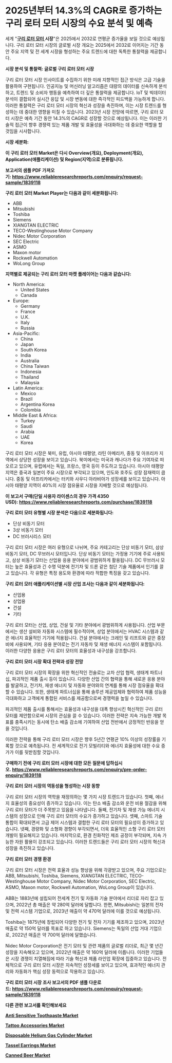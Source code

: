 <p><h1>2025년부터 14.3%의 CAGR로 증가하는 구리 로터 모터 시장의 수요 분석 및 예측</h1></p><p>세계 "<strong><a href="https://www.reliableresearchreports.com/copper-rotor-motors-r1839118?utm_campaign=106&utm_medium=8&utm_source=Github&utm_content=ia&utm_term=08022025&utm_id=copper-rotor-motors">구리 로터 모터&nbsp;</a></strong><strong>시장</strong>"은 2025에서 2032로 연평균 증가율을 보일 것으로 예상됩니다. 구리 로터 모터 시장의 글로벌 시장 개요는 2025에서 2032로 이어지는 기간 동안 주요 지역 및 전 세계 시장을 형성하는 주요 트렌드에 대한 독특한 통찰력을 제공합니다.</p>
<p><strong>시장 분석 및 통찰력: 글로벌 구리 로터 모터 시장</strong></p>
<p><p>구리 로터 모터 시장 인사이트를 수집하기 위한 미래 지향적인 접근 방식은 고급 기술을 활용하여 구현됩니다. 인공지능 및 머신러닝 알고리즘은 대량의 데이터를 신속하게 분석하고, 트렌드 및 소비자 행동을 예측하여 더 깊은 통찰력을 제공합니다. IoT 및 빅데이터 분석이 결합되어 실시간 응답 및 시장 변동에 대한 즉각적인 피드백을 가능하게 합니다. 이러한 통찰력은 구리 로터 모터 시장의 혁신과 성장을 촉진하며, 이는 시장 트렌드를 형성하는 데 중대한 영향을 미칠 수 있습니다. 2023년 시장 전망에 따르면, 구리 로터 모터 시장은 예측 기간 동안 14.3%의 CAGR로 성장할 것으로 예상됩니다. 이는 이러한 기술적 접근이 향후 경쟁력 있는 제품 개발 및 효율성을 극대화하는 데 중요한 역할을 할 것임을 시사합니다.</p><a href="%7CAUTHORITHY_DOMAIN_URL%7C?utm_campaign=106&utm_medium=8&utm_source=Github&utm_content=ia&utm_term=08022025&utm_id=copper-rotor-motors"></a></p>
<p><strong>시장 세분화:</strong></p>
<p><strong>이 구리 로터 모터 Market은 다시 Overview(개요), Deployment(개요), Application(애플리케이션) 및 Region(지역)으로 분류됩니다.</strong></p>
<p><strong>보고서의 샘플 PDF 가져오기:&nbsp;<a href="https://www.reliableresearchreports.com/enquiry/request-sample/1839118?utm_campaign=106&utm_medium=8&utm_source=Github&utm_content=ia&utm_term=08022025&utm_id=copper-rotor-motors">https://www.reliableresearchreports.com/enquiry/request-sample/1839118</a></strong><strong></strong></p>
<p><strong>구리 로터 모터 Market Player는 다음과 같이 세분화됩니다:</strong></p>
<p><ul><li>ABB</li><li>Mitsubishi</li><li>Toshiba</li><li>Siemens</li><li>XIANGTAN ELECTRIC</li><li>TECO-Westinghouse Motor Company</li><li>Nidec Motor Corporation</li><li>SEC Electric</li><li>ASMO</li><li>Maxon motor</li><li>Rockwell Automation</li><li>WoLong Group</li></ul></p>
<p><strong>지역별로 제공되는 구리 로터 모터 마켓 플레이어는 다음과 같습니다:</strong></p>
<p><ul>
    <li>
        North America:
        <ul>
            <li>United States</li>
            <li>Canada</li>
        </ul>
    </li>
    <li>
        Europe:
        <ul>
            <li>Germany</li>
            <li>France</li>
            <li>U.K.</li>
            <li>Italy</li>
            <li>Russia</li>
        </ul>
    </li>
    <li>
        Asia-Pacific:
        <ul>
            <li>China</li>
            <li>Japan</li>
            <li>South Korea</li>
            <li>India</li>
            <li>Australia</li>
            <li>China Taiwan</li>
            <li>Indonesia</li>
            <li>Thailand</li>
            <li>Malaysia</li>
        </ul>
    </li>
    <li>
        Latin America:
        <ul>
            <li>Mexico</li>
            <li>Brazil</li>
            <li>Argentina Korea</li>
            <li>Colombia</li>
        </ul>
    </li>
    <li>
        Middle East & Africa:
        <ul>
            <li>Turkey</li>
            <li>Saudi</li>
            <li>Arabia</li>
            <li>UAE</li>
            <li>Korea</li>
        </ul>
    </li>
    </ul></p>
<p><p>구리 로터 모터 시장은 북미, 유럽, 아시아 태평양, 라틴 아메리카, 중동 및 아프리카 지역에서 상당한 성장을 보이고 있습니다. 북미에서는 미국과 캐나다가 주요 기여자로 떠오르고 있으며, 유럽에서는 독일, 프랑스, 영국 등이 주도하고 있습니다. 아시아 태평양 지역은 중국과 일본이 주요 시장으로 부각되고 있으며, 인도와 호주도 성장 잠재력이 큽니다. 중동 및 아프리카에서는 터키와 사우디 아라비아가 성장세를 보이고 있습니다. 아시아 태평양 지역이 40%의 시장 점유율로 시장을 지배할 것으로 예상됩니다.</p></p>
<p><strong>이 보고서 구매(단일 사용자 라이센스의 경우 가격 4350 USD):&nbsp;<a href="https://www.reliableresearchreports.com/purchase/1839118?utm_campaign=106&utm_medium=8&utm_source=Github&utm_content=ia&utm_term=08022025&utm_id=copper-rotor-motors">https://www.reliableresearchreports.com/purchase/1839118</a></strong></p>
<p><strong>구리 로터 모터 유형별 시장 분석은 다음으로 세분화됩니다:</strong></p>
<p><ul><li>단상 비동기 모터</li><li>3상 비동기 모터</li><li>DC 브러시리스 모터</li></ul></p>
<p><p>구리 로터 모터 시장은 여러 유형으로 나뉘며, 주요 카테고리는 단상 비동기 모터, 삼상 비동기 모터, DC 무브러시 모터입니다. 단상 비동기 모터는 가정용 기기에 주로 사용되고, 삼상 비동기 모터는 산업용 응용 분야에서 광범위하게 활용됩니다. DC 무브러시 모터는 높은 효율성과 긴 수명 덕분에 전기차 및 드론 같은 첨단 기술 제품에서 인기를 끌고 있습니다. 각 유형은 특정 용도와 환경에 따라 적합한 특징을 갖고 있습니다.</p></p>
<p><strong>구리 로터 모터 애플리케이션별 시장 산업 조사는 다음과 같이 세분화됩니다:</strong></p>
<p><ul><li>산업용</li><li>상업용</li><li>건설</li><li>기타</li></ul></p>
<p><p>구리 로터 모터는 산업, 상업, 건설 및 기타 분야에서 광범위하게 사용됩니다. 산업 부문에서는 생산 설비와 자동화 시스템에 필수적이며, 상업 분야에서는 HVAC 시스템과 같은 에너지 효율적인 기기에 적용됩니다. 건설 분야에서는 크레인 및 리프트와 같은 중장비에 사용되며, 기타 응용 분야로는 전기 자동차 및 재생 에너지 시스템이 포함됩니다. 이러한 다양한 응용은 구리 로터 모터의 효율성과 내구성을 강조합니다.</p></p>
<p><strong>구리 로터 모터 시장 확대 전략과 성장 전망</strong></p>
<p><p>구리 로터 모터 시장의 확장을 위한 혁신적인 전술로는 교차 산업 협력, 생태계 파트너십, 파괴적인 제품 출시 등이 있습니다. 다양한 산업 간의 협력을 통해 새로운 응용 분야를 발굴하고, 전기차, 재생 에너지 및 자동화 분야와의 연계를 통해 시장 점유율을 확대할 수 있습니다. 또한, 생태계 파트너십을 통해 솔루션 제공업체와 협력하여 제품 성능을 극대화하고 고객에게 통합된 서비스를 제공함으로써 경쟁력을 높일 수 있습니다.</p><p>파괴적인 제품 출시를 통해서는 효율성과 내구성을 대폭 향상시킨 혁신적인 구리 로터 모터를 제안함으로써 시장의 관심을 끌 수 있습니다. 이러한 전략은 지속 가능한 개발 목표를 충족시키는 동시에 탄소 배출 감소에 기여하여 산업 전반에서 긍정적인 반응을 얻을 것입니다.</p><p>이러한 전략을 통해 구리 로터 모터 시장은 향후 5년간 연평균 10% 이상의 성장률을 기록할 것으로 예측됩니다. 전 세계적으로 전기 모빌리티와 에너지 효율성에 대한 수요 증가가 이를 뒷받침할 것입니다.</p></p>
<p><strong>구매하기 전에 구리 로터 모터 시장에 대한 모든 질문에 답하십시오.&nbsp;<a href="https://www.reliableresearchreports.com/enquiry/pre-order-enquiry/1839118?utm_campaign=106&utm_medium=8&utm_source=Github&utm_content=ia&utm_term=08022025&utm_id=copper-rotor-motors">https://www.reliableresearchreports.com/enquiry/pre-order-enquiry/1839118</a></strong><strong></strong></p>
<p><strong>구리 로터 모터 시장의 역동성을 형성하는 시장 동향</strong></p>
<p><p>구리 로터 모터 시장의 역학을 재정의하는 몇 가지 시장 트렌드가 있습니다. 첫째, 에너지 효율성의 중요성이 증가하고 있습니다. 이는 탄소 배출 감소와 운전 비용 절감을 위해 구리 로터 모터가 더 주목받고 있음을 나타냅니다. 둘째, 전기차 및 재생 가능 에너지 시스템의 성장으로 인해 구리 로터 모터의 수요가 증가하고 있습니다. 셋째, 스마트 기술 통합이 확대되면서 고급 제어 시스템과 결합한 구리 로터 모터의 필요성이 증가하고 있습니다. 넷째, 경량화 및 소형화 경향이 부각되면서, 더욱 효율적인 소형 구리 로터 모터 개발이 필요해지고 있습니다. 마지막으로, 환경 친화적인 제조 공정이 부각되며, 지속 가능한 자원 활용이 강조되고 있습니다. 이러한 트렌드들은 구리 로터 모터 시장의 혁신과 성장을 촉진하고 있습니다.</p></p>
<p><strong>구리 로터 모터 경쟁 환경</strong></p>
<p><p>구리 로터 모터 시장은 전력 효율과 성능 향상을 위해 각광받고 있으며, 주요 기업으로는 ABB, Mitsubishi, Toshiba, Siemens, XIANGTAN ELECTRIC, TECO-Westinghouse Motor Company, Nidec Motor Corporation, SEC Electric, ASMO, Maxon motor, Rockwell Automation, WoLong Group이 있습니다. </p><p>ABB는 1883년에 설립되어 전세계 전기 및 자동화 기술 분야에서 리더로 자리 잡고 있으며, 2022년 총 매출은 약 280억 달러에 달합니다. 한편, Mitsubishi는 일본의 전자 및 전력 시스템 기업으로, 2023년 매출이 약 470억 달러에 이를 것으로 예상됩니다.</p><p>Toshiba는 1875년에 창립되어 다양한 전기 및 전자 기기를 제조하고 있으며, 2023년 매출로 약 150억 달러를 목표로 하고 있습니다. Siemens는 독일의 산업 거대 기업으로, 2022년 매출은 약 700억 달러에 달했습니다. </p><p>Nidec Motor Corporation은 전기 모터 및 관련 제품의 글로벌 리더로, 최근 몇 년간 성장을 지속해오고 있으며, 2022년 매출은 약 160억 달러에 이릅니다. 이러한 기업들은 시장 경쟁이 치열해짐에 따라 기술 혁신과 제품 라인업 확장에 집중하고 있습니다. 전체적으로 구리 로터 모터 시장은 지속적인 성장세를 보이고 있으며, 효과적인 에너지 관리와 자동화가 핵심 성장 동력으로 작용하고 있습니다.</p></p>
<p><strong>구리 로터 모터 시장 조사 보고서의 PDF 샘플 다운로드:&nbsp;<a href="https://www.reliableresearchreports.com/enquiry/request-sample/1839118?utm_campaign=106&utm_medium=8&utm_source=Github&utm_content=ia&utm_term=08022025&utm_id=copper-rotor-motors">https://www.reliableresearchreports.com/enquiry/request-sample/1839118</a></strong></p>
<p><strong></strong></p>
<p><strong></strong></p>
<p><strong></strong></p>
<p><strong></strong></p>
<p><strong>다른 관련 보고서를 확인해보세요</strong></p>
<p><strong><p><a href="https://github.com/saroarmaicky/Market-Research-Report-List-1/blob/main/anti-sensitive-toothpaste-market.md?utm_campaign=106&utm_medium=8&utm_source=Github&utm_content=ia&utm_term=08022025&utm_id=copper-rotor-motors">Anti Sensitive Toothpaste Market</a></p><p><a href="https://github.com/jenithschijf/Market-Research-Report-List-1/blob/main/tattoo-accessories-market.md?utm_campaign=106&utm_medium=8&utm_source=Github&utm_content=ia&utm_term=08022025&utm_id=copper-rotor-motors">Tattoo Accessories Market</a></p><p><a href="https://github.com/saoutiguarro/Market-Research-Report-List-1/blob/main/disposable-helium-gas-cylinder-market.md?utm_campaign=106&utm_medium=8&utm_source=Github&utm_content=ia&utm_term=08022025&utm_id=copper-rotor-motors">Disposable Helium Gas Cylinder Market</a></p><p><a href="https://github.com/klaassenmackenzie6/Market-Research-Report-List-1/blob/main/tassel-earrings-market.md?utm_campaign=106&utm_medium=8&utm_source=Github&utm_content=ia&utm_term=08022025&utm_id=copper-rotor-motors">Tassel Earrings Market</a></p><p><a href="https://github.com/ahamdyzabira4/Market-Research-Report-List-1/blob/main/canned-beer-market.md?utm_campaign=106&utm_medium=8&utm_source=Github&utm_content=ia&utm_term=08022025&utm_id=copper-rotor-motors">Canned Beer Market</a></p></strong></p>